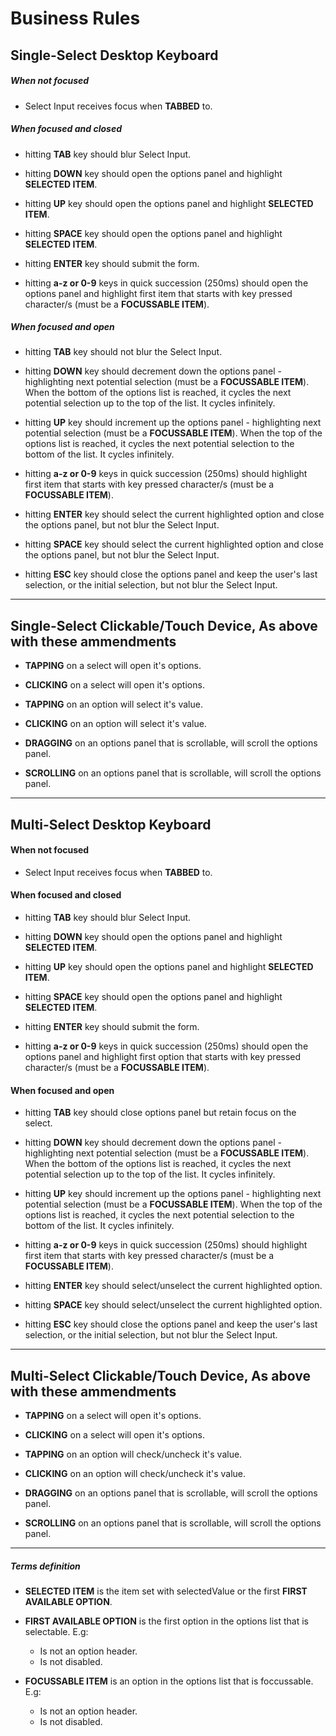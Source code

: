 # Business Rules

## Single-Select Desktop Keyboard

##### When not focused

- Select Input receives focus when **TABBED** to.

##### When focused and closed

- hitting **TAB** key should blur Select Input.

- hitting **DOWN** key should open the options panel and highlight **SELECTED ITEM**.

- hitting **UP** key should open the options panel and highlight **SELECTED ITEM**.

- hitting **SPACE** key should open the options panel and highlight **SELECTED ITEM**.

- hitting **ENTER** key should submit the form.

- hitting **a-z or 0-9** keys in quick succession (250ms) should open the options panel and highlight first item that starts with key pressed character/s (must be a **FOCUSSABLE ITEM**).

##### When focused and open

- hitting **TAB** key should not blur the Select Input.

- hitting **DOWN** key should decrement down the options panel - highlighting next potential selection (must be a **FOCUSSABLE ITEM**). When the bottom of the options list is reached, it cycles the next potential selection up to the top of the list. It cycles infinitely.

- hitting **UP** key should increment up the options panel - highlighting next potential selection (must be a **FOCUSSABLE ITEM**). When the top of the options list is reached, it cycles the next potential selection to the bottom of the list. It cycles infinitely.

- hitting **a-z or 0-9** keys in quick succession (250ms) should highlight first item that starts with key pressed character/s (must be a **FOCUSSABLE ITEM**).

- hitting **ENTER** key should select the current highlighted option and close the options panel, but not blur the Select Input.

- hitting **SPACE** key should select the current highlighted option and close the options panel, but not blur the Select Input.

- hitting **ESC** key should close the options panel and keep the user's last selection, or the initial selection, but not blur the Select Input.

---

## Single-Select Clickable/Touch Device, As above with these ammendments

- **TAPPING** on a select will open it's options.

- **CLICKING** on a select will open it's options.

- **TAPPING** on an option will select it's value.

- **CLICKING** on an option will select it's value.

- **DRAGGING** on an options panel that is scrollable, will scroll the options panel.

- **SCROLLING** on an options panel that is scrollable, will scroll the options panel.

---

## Multi-Select Desktop Keyboard

#### When not focused

- Select Input receives focus when **TABBED** to.

#### When focused and closed

- hitting **TAB** key should blur Select Input.

- hitting **DOWN** key should open the options panel and highlight **SELECTED ITEM**.

- hitting **UP** key should open the options panel and highlight **SELECTED ITEM**.

- hitting **SPACE** key should open the options panel and highlight **SELECTED ITEM**.

- hitting **ENTER** key should submit the form.

- hitting **a-z or 0-9** keys in quick succession (250ms) should open the options panel and highlight first option that starts with key pressed character/s (must be a **FOCUSSABLE ITEM**).


#### When focused and open

- hitting **TAB** key should close options panel but retain focus on the select.

- hitting **DOWN** key should decrement down the options panel - highlighting next potential selection (must be a **FOCUSSABLE ITEM**). When the bottom of the options list is reached, it cycles the next potential selection up to the top of the list. It cycles infinitely.

- hitting **UP** key should increment up the options panel - highlighting next potential selection (must be a **FOCUSSABLE ITEM**). When the top of the options list is reached, it cycles the next potential selection to the bottom of the list. It cycles infinitely.

- hitting **a-z or 0-9** keys in quick succession (250ms) should highlight first item that starts with key pressed character/s (must be a **FOCUSSABLE ITEM**).

- hitting **ENTER** key should select/unselect the current highlighted option.

- hitting **SPACE** key should select/unselect the current highlighted option.

- hitting **ESC** key should close the options panel and keep the user's last selection, or the initial selection, but not blur the Select Input.

---

## Multi-Select Clickable/Touch Device, As above with these ammendments

- **TAPPING** on a select will open it's options.

- **CLICKING** on a select will open it's options.

- **TAPPING** on an option will check/uncheck it's value.

- **CLICKING** on an option will check/uncheck it's value.

- **DRAGGING** on an options panel that is scrollable, will scroll the options panel.

- **SCROLLING** on an options panel that is scrollable, will scroll the options panel.

---

##### Terms definition
- **SELECTED ITEM** is the item set with selectedValue or the first **FIRST AVAILABLE OPTION**.

- **FIRST AVAILABLE OPTION** is the first option in the options list that is selectable. E.g:
  - Is not an option header.
  - Is not disabled.

- **FOCUSSABLE ITEM** is an option in the options list that is foccussable. E.g:
  - Is not an option header.
  - Is not disabled.
